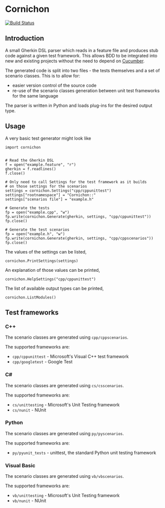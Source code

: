 # Cornichon

[![Build Status](https://api.travis-ci.org/zebmason/Cornichon.svg?branch=master)](https://travis-ci.org/zebmason/Cornichon)

## Introduction
A small Gherkin DSL parser which reads in a feature file and produces stub code
against a given test framework. This allows BDD to be integrated into new and existing
projects without the need to depend on [Cucumber](https://cucumber.io/).

The generated code is split into two files - the tests themselves and a set of scenario classes.
This is to allow for:
* easier version control of the source code
* re-use of the scenario classes generation between unit test frameworks for the same language

The parser is written in Python and loads plug-ins for the desired output type.

## Usage

A very basic test generator might look like
```
import cornichon


# Read the Gherkin DSL
f = open("example.feature", "r")
gherkin = f.readlines()
f.close()

# Only need to call Settings for the test framework as it builds
# on those settings for the scenarios
settings = cornichon.Settings("cpp/cppunittest")
settings["rootnamespace"] = "Cornichon::"
settings["scenarios file"] = "example.h"

# Generate the tests
fp = open("example.cpp", "w")
fp.write(cornichon.Generate(gherkin, settings, "cpp/cppunittest"))
fp.close()

# Generate the test scenarios
fp = open("example.h", "w")
fp.write(cornichon.Generate(gherkin, settings, "cpp/cppscenarios"))
fp.close()
```

The values of the settings can be listed,
```
cornichon.PrintSettings(settings)
```

An explanation of those values can be printed,
```
cornichon.HelpSettings("cpp/cppunittest")
```

The list of available output types can be printed,
```
cornichon.ListModules()
```

## Test frameworks

### C++

The scenario classes are generated using `cpp/cppscenarios`.

The supported frameworks are:
* `cpp/cppunittest` - Microsoft's Visual C++ test framework
* `cpp/googletest` - Google Test

### C#

The scenario classes are generated using `cs/csscenarios`.

The supported frameworks are:
* `cs/unittesting` - Microsoft's Unit Testing framework
* `cs/nunit` - NUnit

### Python

The scenario classes are generated using `py/pyscenarios`.

The supported frameworks are:
* `py/pyunit_tests` - unittest, the standard Python unit testing framework

### Visual Basic

The scenario classes are generated using `vb/vbscenarios`.

The supported frameworks are:
* `vb/unittesting` - Microsoft's Unit Testing framework
* `vb/nunit` - NUnit
